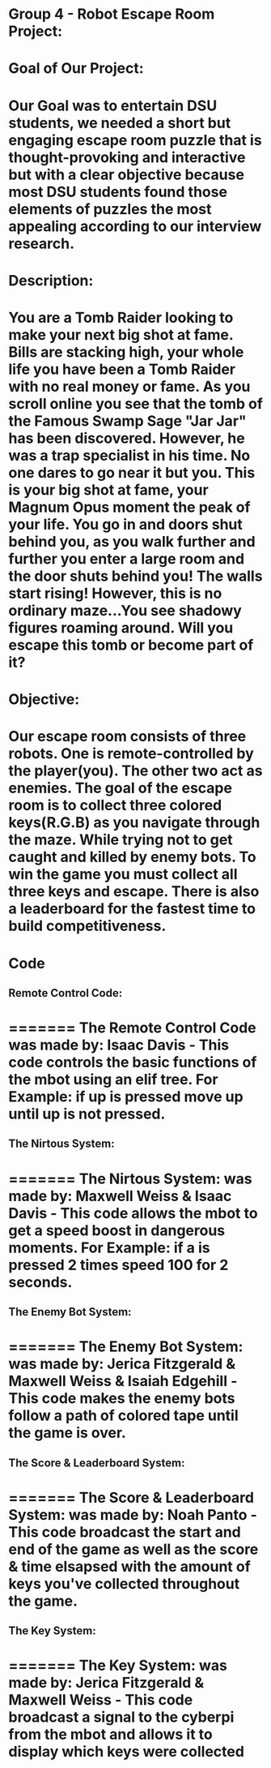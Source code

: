 # Group 4 - Robot Escape Room Project:

# Goal of Our Project:

Our Goal was to entertain DSU students, we needed a short but engaging escape room puzzle that is thought-provoking and interactive but with a clear objective because most DSU students found those elements of puzzles the most appealing according to our interview research. 
=======
# Description:
# You are a Tomb Raider looking to make your next big shot at fame. Bills are stacking high, your whole life you have been a Tomb Raider with no real money or fame. As you scroll online you see that the tomb of the Famous Swamp Sage "Jar Jar" has been discovered. However, he was a trap specialist in his time. No one dares to go near it but you. This is your big shot at fame, your Magnum Opus moment the peak of your life. You go in and doors shut behind you, as you walk further and further you enter a large room and the door shuts behind you! The walls start rising! However, this is no ordinary maze...You see shadowy figures roaming around. Will you escape this tomb or become part of it? 
# Objective:
# Our escape room consists of three robots. One is remote-controlled by the player(you). The other two act as enemies. The goal of the escape room is to collect three colored keys(R.G.B) as you navigate through the maze. While trying not to get caught and killed by enemy bots. To win the game you must collect all three keys and escape. There is also a leaderboard for the fastest time to build competitiveness. 
# Code
## Remote Control Code:
=======
The Remote Control Code was made by: Isaac Davis - This code controls the basic functions of the mbot using an elif tree. For Example: if up is pressed move up until up is not pressed.
=======
## The Nirtous System:
=======
The Nirtous System: was made by: Maxwell Weiss & Isaac Davis - This code allows the mbot to get a speed boost in dangerous moments. For Example: if a is pressed 2 times speed 100 for 2 seconds.
=======
## The Enemy Bot System:
=======
The Enemy Bot System: was made by: Jerica Fitzgerald & Maxwell Weiss & Isaiah Edgehill - This code makes the enemy bots follow a path of colored tape until the game is over. 
=======
## The Score & Leaderboard System:
# ======= The Score & Leaderboard System: was made by: Noah Panto - This code broadcast the start and end of the game as well as the score & time elsapsed with the amount of keys you've collected throughout the game.
## The Key System:
# ======= The Key System: was made by: Jerica Fitzgerald & Maxwell Weiss - This code broadcast a signal to the cyberpi from the mbot and allows it to display which keys were collected

